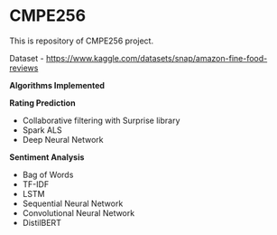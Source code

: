 # CMPE256

This is repository of CMPE256 project.

Dataset - https://www.kaggle.com/datasets/snap/amazon-fine-food-reviews

**Algorithms Implemented**

**Rating Prediction**

* Collaborative filtering with Surprise library
* Spark ALS
* Deep Neural Network

**Sentiment Analysis**

* Bag of Words
* TF-IDF
* LSTM
* Sequential Neural Network
* Convolutional Neural Network
* DistilBERT

